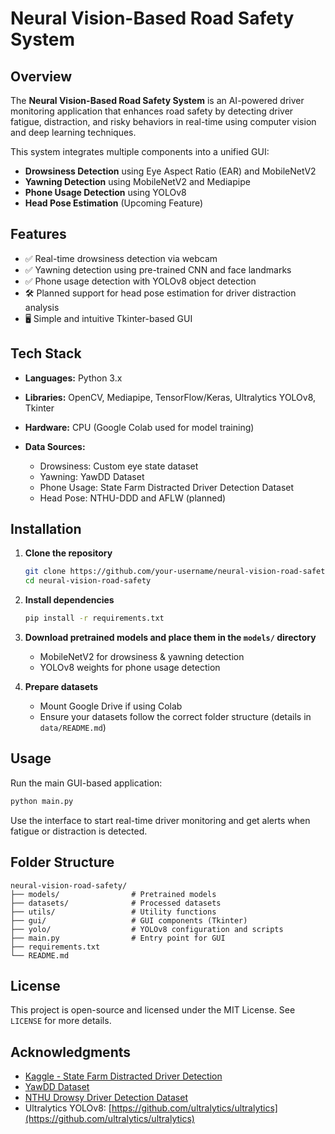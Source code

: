 # Neural Vision-Based Road Safety System

## Overview

The **Neural Vision-Based Road Safety System** is an AI-powered driver monitoring application that enhances road safety by detecting driver fatigue, distraction, and risky behaviors in real-time using computer vision and deep learning techniques.

This system integrates multiple components into a unified GUI:

* **Drowsiness Detection** using Eye Aspect Ratio (EAR) and MobileNetV2
* **Yawning Detection** using MobileNetV2 and Mediapipe
* **Phone Usage Detection** using YOLOv8
* **Head Pose Estimation** (Upcoming Feature)

## Features

* ✅ Real-time drowsiness detection via webcam
* ✅ Yawning detection using pre-trained CNN and face landmarks
* ✅ Phone usage detection with YOLOv8 object detection
* 🛠️ Planned support for head pose estimation for driver distraction analysis
* 🖥️ Simple and intuitive Tkinter-based GUI

## Tech Stack

* **Languages:** Python 3.x
* **Libraries:** OpenCV, Mediapipe, TensorFlow/Keras, Ultralytics YOLOv8, Tkinter
* **Hardware:** CPU (Google Colab used for model training)
* **Data Sources:**

  * Drowsiness: Custom eye state dataset
  * Yawning: YawDD Dataset
  * Phone Usage: State Farm Distracted Driver Detection Dataset
  * Head Pose: NTHU-DDD and AFLW (planned)

## Installation

1. **Clone the repository**

   ```bash
   git clone https://github.com/your-username/neural-vision-road-safety.git
   cd neural-vision-road-safety
   ```

2. **Install dependencies**

   ```bash
   pip install -r requirements.txt
   ```

3. **Download pretrained models and place them in the `models/` directory**

   * MobileNetV2 for drowsiness & yawning detection
   * YOLOv8 weights for phone usage detection

4. **Prepare datasets**

   * Mount Google Drive if using Colab
   * Ensure your datasets follow the correct folder structure (details in `data/README.md`)

## Usage

Run the main GUI-based application:

```bash
python main.py
```

Use the interface to start real-time driver monitoring and get alerts when fatigue or distraction is detected.

## Folder Structure

```
neural-vision-road-safety/
├── models/                # Pretrained models
├── datasets/              # Processed datasets
├── utils/                 # Utility functions
├── gui/                   # GUI components (Tkinter)
├── yolo/                  # YOLOv8 configuration and scripts
├── main.py                # Entry point for GUI
├── requirements.txt
└── README.md
```

## License

This project is open-source and licensed under the MIT License. See `LICENSE` for more details.

## Acknowledgments

* [Kaggle - State Farm Distracted Driver Detection](https://www.kaggle.com/competitions/state-farm-distracted-driver-detection)
* [YawDD Dataset](https://www.idiap.ch/en/dataset/yawdd)
* [NTHU Drowsy Driver Detection Dataset](https://nthu-en.web.nthu.edu.tw)
* Ultralytics YOLOv8: [https://github.com/ultralytics/ultralytics](https://github.com/ultralytics/ultralytics)
